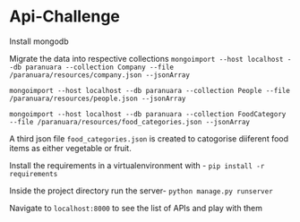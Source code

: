 # Api-Challenge
Install mongodb

Migrate the data into respective collections
`mongoimport --host localhost --db paranuara --collection Company --file /paranuara/resources/company.json --jsonArray`

`mongoimport --host localhost --db paranuara --collection People --file /paranuara/resources/people.json --jsonArray`

`mongoimport --host localhost --db paranuara --collection FoodCategory --file /paranuara/resources/food_categories.json --jsonArray`

A third json file `food_categories.json` is created to catogorise diiferent food items as either vegetable or fruit. 

Install the requirements in a virtualenvironment with -
`pip install -r requirements`

Inside the project directory run the server-
`python manage.py runserver`

Navigate to `localhost:8000` to see the list of APIs and play with them